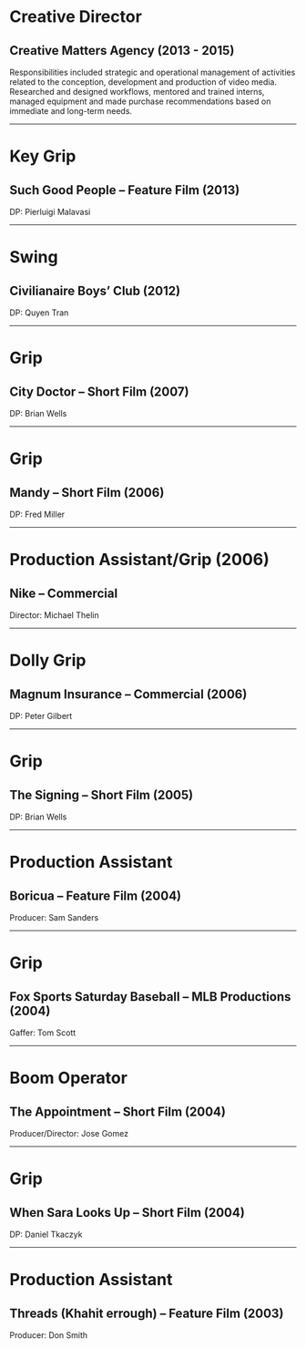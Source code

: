 # Creative Director

## Creative Matters Agency (2013 - 2015)

Responsibilities included strategic and operational management of
activities related to the conception, development and production of
video media. Researched and designed workflows, mentored and trained
interns, managed equipment and made purchase recommendations based on
immediate and long-term needs.

---

# Key Grip

## Such Good People – Feature Film  (2013)

DP: Pierluigi Malavasi

---

# Swing

## Civilianaire Boys’ Club (2012)

DP: Quyen Tran

---

# Grip

## City Doctor – Short Film (2007)

DP: Brian Wells

---

# Grip

## Mandy – Short Film (2006)

DP: Fred Miller

---

# Production Assistant/Grip (2006)

## Nike – Commercial

Director: Michael Thelin

---

# Dolly Grip

## Magnum Insurance – Commercial (2006)

DP: Peter Gilbert

---

# Grip

## The Signing – Short Film (2005)

DP: Brian Wells

---

# Production Assistant

## Boricua – Feature Film (2004)

Producer: Sam Sanders

---

# Grip

## Fox Sports Saturday Baseball – MLB Productions (2004)

Gaffer: Tom Scott

---

# Boom Operator

## The Appointment – Short Film (2004)

Producer/Director: Jose Gomez

---

# Grip

## When Sara Looks Up – Short Film (2004)

DP: Daniel Tkaczyk

---

# Production Assistant

## Threads (Khahit errough) – Feature Film (2003)

Producer: Don Smith
